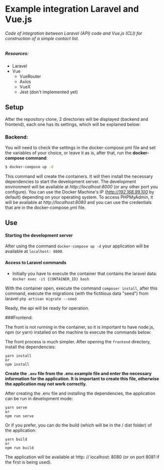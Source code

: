 # Example integration Laravel and Vue.js


###### Code of integration between Laravel (API) code and Vue.js (CLI) for construction of a simple contact list.

##### Resources:

- Laravel
- Vue
  - VueRouter
  - Axios
  - VueX
  - Jest (don't implemented yet)

## Setup
After the repository clone, 2 directories will be displayed (backend and frontend), each one has its settings, which will be explained below:
### Backend:

You will need to check the settings in the docker-compose.yml file and set the variables of your choice, or leave it as is, after that, run the **docker-compose command**:
``` bash
$ docker-compose up -d
```

This command will create the containers. It will then install the necessary dependencies to start the development server. The development environment will be available at *http://localhost:8000* (or any other port you configure). You can use the Docker Machine's IP (*http://192.168.99.100* by default) depending on your operating system. To access PHPMyAdmin, it will be available at *http://localhost:8080* and you can use the credentials that are in the docker-compose.yml file.

## Use

#### Starting the development server
After using the command `docker-compose up -d` your application will be available at `localhost: 8000`.

#### Access to Laravel commands
* Initially you have to execute the container that contains the laravel data: `docker exec -it {CONTAINER_ID} bash`  

With the container open, execute the command `composer install`, after this command, execute the migrations (with the fictitious data "seed") from laravel `php artisan migrate --seed`

Ready, the api will be ready for operation.

###Frontend:

The front is not running in the container, so it is important to have node.js, npm (or yarn) installed on the machine to execute the commands below:

The front process is much simpler. After opening the `frontend` directory, install the dependencies:

```
yarn install
or
npm install
```

**Create the `.env` file from the .env.example file and enter the necessary information for the application. It is important to create this file, otherwise the application may not work correctly.**

After creating the .env file and installing the dependencies, the application can be run in development mode:

```
yarn serve
or
npm run serve
```
Or if you prefer, you can do the build (which will be in the / dist folder) of the application:

```
yarn build
or
npm run build
```

The application will be available at http: // localhost: 8080 (or on port 8081 if the first is being used).

